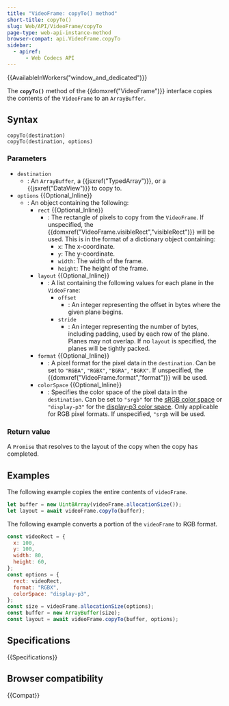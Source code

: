 ```yaml
---
title: "VideoFrame: copyTo() method"
short-title: copyTo()
slug: Web/API/VideoFrame/copyTo
page-type: web-api-instance-method
browser-compat: api.VideoFrame.copyTo
sidebar:
  - apiref:
      - Web Codecs API
---
```


{{AvailableInWorkers("window_and_dedicated")}}

The **`copyTo()`** method of the {{domxref("VideoFrame")}} interface copies the contents of the `VideoFrame` to an `ArrayBuffer`.

## Syntax

```js-nolint
copyTo(destination)
copyTo(destination, options)
```

### Parameters

- `destination`
  - : An `ArrayBuffer`, a {{jsxref("TypedArray")}}, or a {{jsxref("DataView")}} to copy to.
- `options` {{Optional_Inline}}
  - : An object containing the following:
    - `rect` {{Optional_Inline}}
      - : The rectangle of pixels to copy from the `VideoFrame`. If unspecified, the {{domxref("VideoFrame.visibleRect","visibleRect")}} will be used. This is in the format of a dictionary object containing:
        - `x`: The x-coordinate.
        - `y`: The y-coordinate.
        - `width`: The width of the frame.
        - `height`: The height of the frame.
    - `layout` {{Optional_Inline}}
      - : A list containing the following values for each plane in the `VideoFrame`:
        - `offset`
          - : An integer representing the offset in bytes where the given plane begins.
        - `stride`
          - : An integer representing the number of bytes, including padding, used by each row of the plane.
            Planes may not overlap. If no `layout` is specified, the planes will be tightly packed.
    - `format` {{Optional_Inline}}
      - : A pixel format for the pixel data in the `destination`. Can be set to `"RGBA"`, `"RGBX"`, `"BGRA"`, `"BGRX"`. If unspecified, the {{domxref("VideoFrame.format","format")}} will be used.
    - `colorSpace` {{Optional_Inline}}
      - : Specifies the color space of the pixel data in the `destination`. Can be set to `"srgb"` for the [sRGB color space](https://en.wikipedia.org/wiki/SRGB) or `"display-p3"` for the [display-p3 color space](https://en.wikipedia.org/wiki/DCI-P3). Only applicable for RGB pixel formats. If unspecified, `"srgb` will be used.

### Return value

A `Promise` that resolves to the layout of the copy when the copy has completed.

## Examples

The following example copies the entire contents of `videoFrame`.

```js
let buffer = new Uint8Array(videoFrame.allocationSize());
let layout = await videoFrame.copyTo(buffer);
```

The following example converts a portion of the `videoFrame` to RGB format.

```js
const videoRect = {
  x: 100,
  y: 100,
  width: 80,
  height: 60,
};
const options = {
  rect: videoRect,
  format: "RGBX",
  colorSpace: "display-p3",
};
const size = videoFrame.allocationSize(options);
const buffer = new ArrayBuffer(size);
const layout = await videoFrame.copyTo(buffer, options);
```

## Specifications

{{Specifications}}

## Browser compatibility

{{Compat}}
